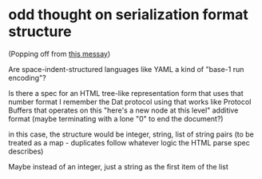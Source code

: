 # odd thought on serialization format structure

(Popping off from [this messay](a0a9c1c4-3f78-4fe4-aa15-8fe40ebf7d1c.md))

Are space-indent-structured languages like YAML a kind of "base-1 run encoding"?

Is there a spec for an HTML tree-like representation form that uses that number format I remember the Dat protocol using that works like Protocol Buffers that operates on this "here's a new node at this level" additive format (maybe terminating with a lone "0" to end the document?)

in this case, the structure would be integer, string, list of string pairs (to be treated as a map - duplicates follow whatever logic the HTML parse spec describes)

Maybe instead of an integer, just a string as the first item of the list
